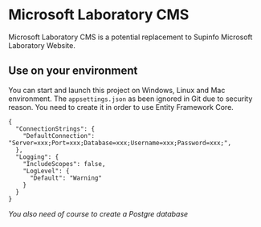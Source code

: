 # Microsoft Laboratory CMS

Microsoft Laboratory CMS is a potential replacement to Supinfo Microsoft Laboratory Website.

## Use on your environment

You can start and launch this project on Windows, Linux and Mac environment.
The `appsettings.json` as been ignored in Git due to security reason.
You need to create it in order to use Entity Framework Core.

```
{
  "ConnectionStrings": {
    "DefaultConnection": "Server=xxx;Port=xxx;Database=xxx;Username=xxx;Password=xxx;",
  },
  "Logging": {
    "IncludeScopes": false,
    "LogLevel": {
      "Default": "Warning"
    }
  }
}
```
*You also need of course to create a Postgre database*
